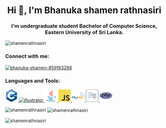 <h1 align="center">Hi 👋, I'm Bhanuka shamen rathnasiri</h1>
<h3 align="center">I'm undergraduate student Bachelor of Computer Science, Eastern University of Sri Lanka.</h3>

<p align="left"> <img src="https://komarev.com/ghpvc/?username=shamenrathnasiri&label=Profile%20views&color=0e75b6&style=flat" alt="shamenrathnasiri" /> </p>

<h3 align="left">Connect with me:</h3>
<p align="left">
<a href="https://linkedin.com/in/bhanuka-shamen-859183288" target="blank"><img align="center" src="https://raw.githubusercontent.com/rahuldkjain/github-profile-readme-generator/master/src/images/icons/Social/linked-in-alt.svg" alt="bhanuka-shamen-859183288" height="30" width="40" /></a>
</p>

<h3 align="left">Languages and Tools:</h3>
<p align="left"> <a href="https://www.w3schools.com/cpp/" target="_blank" rel="noreferrer"> <img src="https://raw.githubusercontent.com/devicons/devicon/master/icons/cplusplus/cplusplus-original.svg" alt="cplusplus" width="40" height="40"/> </a> <a href="https://www.adobe.com/in/products/illustrator.html" target="_blank" rel="noreferrer"> <img src="https://www.vectorlogo.zone/logos/adobe_illustrator/adobe_illustrator-icon.svg" alt="illustrator" width="40" height="40"/> </a> <a href="https://www.java.com" target="_blank" rel="noreferrer"> <img src="https://raw.githubusercontent.com/devicons/devicon/master/icons/java/java-original.svg" alt="java" width="40" height="40"/> </a> <a href="https://developer.mozilla.org/en-US/docs/Web/JavaScript" target="_blank" rel="noreferrer"> <img src="https://raw.githubusercontent.com/devicons/devicon/master/icons/javascript/javascript-original.svg" alt="javascript" width="40" height="40"/> </a> <a href="https://www.mysql.com/" target="_blank" rel="noreferrer"> <img src="https://raw.githubusercontent.com/devicons/devicon/master/icons/mysql/mysql-original-wordmark.svg" alt="mysql" width="40" height="40"/> </a> <a href="https://www.photoshop.com/en" target="_blank" rel="noreferrer"> <img src="https://raw.githubusercontent.com/devicons/devicon/master/icons/photoshop/photoshop-line.svg" alt="photoshop" width="40" height="40"/> </a> <a href="https://www.php.net" target="_blank" rel="noreferrer"> <img src="https://raw.githubusercontent.com/devicons/devicon/master/icons/php/php-original.svg" alt="php" width="40" height="40"/> </a> </p>

<p><img align="left" src="https://github-readme-stats.vercel.app/api/top-langs?username=shamenrathnasiri&show_icons=true&locale=en&layout=compact" alt="shamenrathnasiri" /></p>

<p>&nbsp;<img align="center" src="https://github-readme-stats.vercel.app/api?username=shamenrathnasiri&show_icons=true&locale=en" alt="shamenrathnasiri" /></p>

<p><img align="center" src="https://github-readme-streak-stats.herokuapp.com/?user=shamenrathnasiri&" alt="shamenrathnasiri" /></p>
